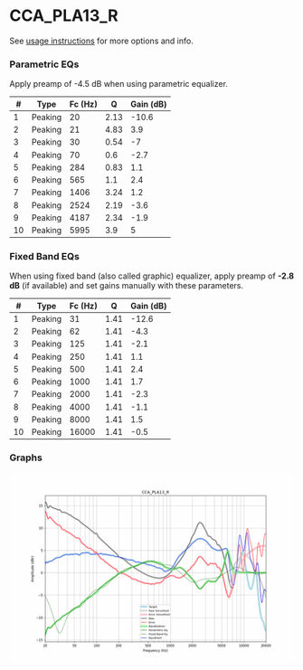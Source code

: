 # CCA_PLA13_R
See [usage instructions](https://github.com/jaakkopasanen/AutoEq#usage) for more options and info.

### Parametric EQs
Apply preamp of -4.5 dB when using parametric equalizer.

|   # | Type    |   Fc (Hz) |    Q |   Gain (dB) |
|-----|---------|-----------|------|-------------|
|   1 | Peaking |        20 | 2.13 |       -10.6 |
|   2 | Peaking |        21 | 4.83 |         3.9 |
|   3 | Peaking |        30 | 0.54 |        -7   |
|   4 | Peaking |        70 | 0.6  |        -2.7 |
|   5 | Peaking |       284 | 0.83 |         1.1 |
|   6 | Peaking |       565 | 1.1  |         2.4 |
|   7 | Peaking |      1406 | 3.24 |         1.2 |
|   8 | Peaking |      2524 | 2.19 |        -3.6 |
|   9 | Peaking |      4187 | 2.34 |        -1.9 |
|  10 | Peaking |      5995 | 3.9  |         5   |

### Fixed Band EQs
When using fixed band (also called graphic) equalizer, apply preamp of **-2.8 dB** (if available) and set gains manually with these parameters.

|   # | Type    |   Fc (Hz) |    Q |   Gain (dB) |
|-----|---------|-----------|------|-------------|
|   1 | Peaking |        31 | 1.41 |       -12.6 |
|   2 | Peaking |        62 | 1.41 |        -4.3 |
|   3 | Peaking |       125 | 1.41 |        -2.1 |
|   4 | Peaking |       250 | 1.41 |         1.1 |
|   5 | Peaking |       500 | 1.41 |         2.4 |
|   6 | Peaking |      1000 | 1.41 |         1.7 |
|   7 | Peaking |      2000 | 1.41 |        -2.3 |
|   8 | Peaking |      4000 | 1.41 |        -1.1 |
|   9 | Peaking |      8000 | 1.41 |         1.5 |
|  10 | Peaking |     16000 | 1.41 |        -0.5 |

### Graphs
![](./CCA_PLA13_R.png)
